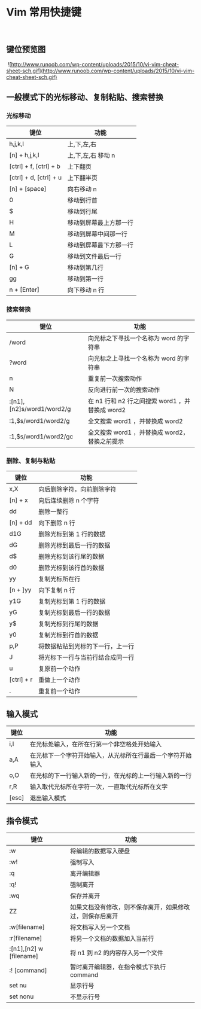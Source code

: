 

# Vim 常用快捷键
​
## 键位预览图
​
![http://www.runoob.com/wp-content/uploads/2015/10/vi-vim-cheat-sheet-sch.gif](http://www.runoob.com/wp-content/uploads/2015/10/vi-vim-cheat-sheet-sch.gif)
​

## 一般模式下的光标移动、复制粘贴、搜索替换

### 光标移动

| 键位                   | 功能                   |
| ---------------------- | ----------------------|
| h,j,k,l                | 上,下,左,右            |
| [n] + h,j,k,l          | 上,下,左,右 移动 n     |
| [ctrl] + f, [ctrl] + b | 上下翻页               |
| [ctrl] + d, [ctrl] + u | 上下翻半页             |
| [n] + [space]          | 向右移动 n             |
| 0                      | 移动到行首             |
| $                      | 移动到行尾             |
| H                      | 移动到屏幕最上方那一行 |
| M                      | 移动到屏幕中间那一行   |
| L                      | 移动到屏幕最下方那一行 |
| G                      | 移动到文件最后一行     |
| [n] + G                | 移动到第几行           |
| gg                     | 移动到第一行           |
| n + [Enter]            | 向下移动 n 行          |


### 搜索替换

| 键位                      | 功能                                            |
| ------------------------- | ----------------------------------------------- |
| /word                     | 向光标之下寻找一个名称为 word 的字符串          |
| ?word                     | 向光标之上寻找一个名称为 word 的字符串          |
| n                         | 重复前一次搜索动作                              |
| N                         | 反向进行前一次的搜索动作                        |
| :[n1],[n2]s/word1/word2/g | 在 n1 行和 n2 行之间搜索 word1 ，并替换成 word2 |
| :1,$s/word1/word2/g       | 全文搜索 word1 ，并替换成 word2                 |
| :1,$s/word1/word2/gc      | 全文搜索 word1 ，并替换成 word2，替换之前提示   |

### 删除、复制与粘贴

| 键位       | 功能                             |
| ---------- | -------------------------------- |
| x,X        | 向后删除字符，向前删除字符       |
| [n] + x    | 向后连续删除 n 个字符            |
| dd         | 删除一整行                       |
| [n] + dd   | 向下删除 n 行                    |
| d1G        | 删除光标到第 1 行的数据          |
| dG         | 删除光标到最后一行的数据         |
| d$         | 删除光标到该行尾的数据           |
| d0         | 删除光标到该行首的数据           |
| yy         | 复制光标所在行                   |
| [n + ]yy   | 向下复制 n 行                    |
| y1G        | 复制光标到第 1 行的数据          |
| yG         | 复制光标到最后一行的数据         |
| y$         | 复制光标到行尾的数据             |
| y0         | 复制光标到行首的数据             |
| p,P        | 将数据粘贴到光标的下一行，上一行 |
| J          | 将光标下一行与当前行结合成同一行 |
| u          | 复原前一个动作                   |
| [ctrl] + r | 重做上一个动作                   |
| .          | 重复前一个动作                   |

## 输入模式

| 键位  | 功能                                                       |
| ----- | ---------------------------------------------------------- |
| i,I   | 在光标处输入，在所在行第一个非空格处开始输入               |
| a,A   | 在光标下一个字符开始输入，从光标所在行最后一个字符开始输入 |
| o,O   | 在光标的下一行输入新的一行，在光标的上一行输入新的一行     |
| r,R   | 输入取代光标所在字符一次，一直取代光标所在文字             |
| [esc] | 退出输入模式                                               |

## 指令模式

| 键位                    | 功能                                                     |
| ----------------------- | -------------------------------------------------------- |
| :w                      | 将编辑的数据写入硬盘                                     |
| :w!                     | 强制写入                                                 |
| :q                      | 离开编辑器                                               |
| :q!                     | 强制离开                                                 |
| :wq                     | 保存并离开                                               |
| ZZ                      | 如果文档没有修改，则不保存离开，如果修改过，则保存后离开 |
| :w[filename]            | 将文档写入另一个文档                                     |
| :r[filename]            | 将另一个文档的数据加入当前行                             |
| :[n1],[n2] w [filename] | 将 n1 到 n2 的内容存入另一个文件                         |
| :! [command]            | 暂时离开编辑器，在指令模式下执行 command                 |
| set nu                  | 显示行号                                                 |
| set nonu                | 不显示行号                                               |
